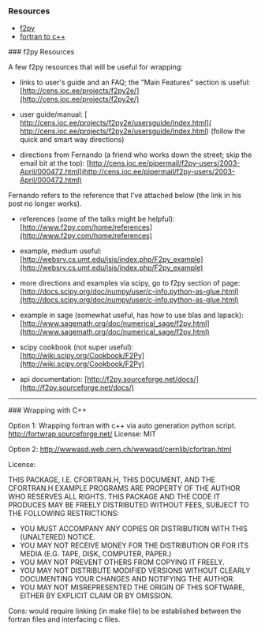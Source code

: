 ### Resources
* [f2py](#f2py-Resources)
* [fortran to c++](#c++wrap)

<a name="f2py-Resources"/>
### f2py Resources

A few f2py resources that will be useful for wrapping: 

- links to user's guide and an FAQ; the "Main Features" section is useful: [http://cens.ioc.ee/projects/f2py2e/](http://cens.ioc.ee/projects/f2py2e/)

- user guide/manual: [ http://cens.ioc.ee/projects/f2py2e/usersguide/index.html]( http://cens.ioc.ee/projects/f2py2e/usersguide/index.html) (follow the quick and smart way directions)

- directions from Fernando (a friend who works down the street; skip the email bit at the top): [http://cens.ioc.ee/pipermail/f2py-users/2003-April/000472.html](http://cens.ioc.ee/pipermail/f2py-users/2003-April/000472.html)

Fernando refers to the reference that I've attached below (the link in his post no longer works). 

- references (some of the talks might be helpful): [http://www.f2py.com/home/references](http://www.f2py.com/home/references)

- example, medium useful: [http://websrv.cs.umt.edu/isis/index.php/F2py_example](http://websrv.cs.umt.edu/isis/index.php/F2py_example)

- more directions and examples via scipy, go to f2py section of page: [http://docs.scipy.org/doc/numpy/user/c-info.python-as-glue.html](http://docs.scipy.org/doc/numpy/user/c-info.python-as-glue.html)

- example in sage (somewhat useful, has how to use blas and lapack): [http://www.sagemath.org/doc/numerical_sage/f2py.html](http://www.sagemath.org/doc/numerical_sage/f2py.html)

- scipy cookbook (not super useful): [http://wiki.scipy.org/Cookbook/F2Py](http://wiki.scipy.org/Cookbook/F2Py)

- api documentation: [http://f2py.sourceforge.net/docs/](http://f2py.sourceforge.net/docs/)

***
<a name="c++wrap"/>
### Wrapping with C++ 

Option 1: Wrapping fortran with c++ via auto generation python script. 
http://fortwrap.sourceforge.net/ 
License: MIT

Option 2: 
http://wwwasd.web.cern.ch/wwwasd/cernlib/cfortran.html 

License: 

THIS PACKAGE, I.E. CFORTRAN.H, THIS DOCUMENT, AND THE CFORTRAN.H EXAMPLE 
PROGRAMS ARE PROPERTY OF THE AUTHOR WHO RESERVES ALL RIGHTS. THIS PACKAGE AND 
THE CODE IT PRODUCES MAY BE FREELY DISTRIBUTED WITHOUT FEES, SUBJECT TO THE 
FOLLOWING RESTRICTIONS: 
- YOU MUST ACCOMPANY ANY COPIES OR DISTRIBUTION WITH THIS (UNALTERED) NOTICE. 
- YOU MAY NOT RECEIVE MONEY FOR THE DISTRIBUTION OR FOR ITS MEDIA 
(E.G. TAPE, DISK, COMPUTER, PAPER.) 
- YOU MAY NOT PREVENT OTHERS FROM COPYING IT FREELY. 
- YOU MAY NOT DISTRIBUTE MODIFIED VERSIONS WITHOUT CLEARLY DOCUMENTING YOUR 
CHANGES AND NOTIFYING THE AUTHOR. 
- YOU MAY NOT MISREPRESENTED THE ORIGIN OF THIS SOFTWARE, EITHER BY EXPLICIT 
CLAIM OR BY OMISSION. 

Cons: 
would require linking (in make file) to be established between the fortran files and interfacing c files.

